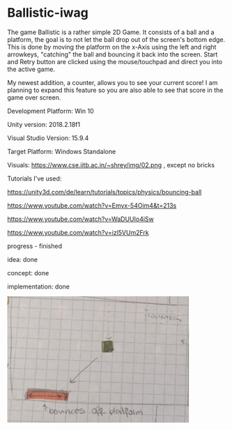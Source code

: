 # Ballistic-iwag

The game Ballistic is a rather simple 2D Game. It consists of a ball and a platform, the goal is to not let the ball drop out of the screen's bottom edge. This is done by moving the platform on the x-Axis using the left and right arrowkeys, "catching" the ball and bouncing it back into the screen. Start and Retry button are clicked using the mouse/touchpad and direct you into the active game. 

My newest addition, a counter, allows you to see your current score! I am planning to expand this feature so you are also able to see that score in the game over screen.

Development Platform:
Win 10

Unity version: 2018.2.18f1

Visual Studio Version: 15.9.4

Target Platform:
Windows Standalone

Visuals: https://www.cse.iitb.ac.in/~shrey/img/02.png , except no bricks

Tutorials I've used:

https://unity3d.com/de/learn/tutorials/topics/physics/bouncing-ball

https://www.youtube.com/watch?v=Emyx-54Oim4&t=213s

https://www.youtube.com/watch?v=WaDUUIo4iSw

https://www.youtube.com/watch?v=izl5VUm2Frk

progress - finished

idea: done 

concept: done

implementation: done

<div>
<img src="./Screenshots/screenshot_screen2.jpeg">
</div>
